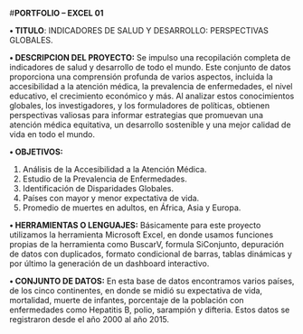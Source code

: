 #**PORTFOLIO – EXCEL 01**

**•	TITULO**: INDICADORES DE SALUD Y DESARROLLO: PERSPECTIVAS GLOBALES.

**•	DESCRIPCION DEL PROYECTO:** Se impulso una recopilación completa de indicadores de salud y desarrollo de todo el mundo. Este conjunto de datos proporciona una comprensión profunda de varios aspectos, incluida la accesibilidad a la atención médica, la prevalencia de enfermedades, el nivel educativo, el crecimiento económico y más. Al analizar estos conocimientos globales, los investigadores, y los formuladores de políticas, obtienen perspectivas valiosas para informar estrategias que promuevan una atención médica equitativa, un desarrollo sostenible y una mejor calidad de vida en todo el mundo.

**•	OBJETIVOS:**

1.	Análisis de la Accesibilidad a la Atención Médica.
2.	Estudio de la Prevalencia de Enfermedades.
3.	Identificación de Disparidades Globales.
4.	Países con mayor y menor expectativa de vida.
5.	Promedio de muertes en adultos, en África, Asia y Europa.

**•	HERRAMIENTAS O LENGUAJES:** Básicamente para este proyecto utilizamos la herramienta Microsoft Excel, en donde usamos funciones propias de la herramienta como BuscarV, formula SiConjunto, depuración de datos con duplicados, formato condicional de barras, tablas dinámicas y por último la generación de un dashboard interactivo.

**•	CONJUNTO DE DATOS:** En esta base de datos encontramos varios países, de los cinco continentes, en donde se midió su expectativa de vida, mortalidad, muerte de infantes, porcentaje de la población con enfermedades como Hepatitis B, polio, sarampión y difteria. Estos datos se registraron desde el año 2000 al año 2015.


